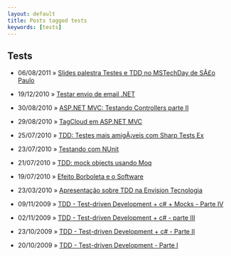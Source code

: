 ```yaml
---
layout: default
title: Posts tagged tests
keywords: [tests]
---
```

<h2 class="category">Tests</h2>
<ul class="posts">
<li>
<p>
<span class="date">06/08/2011</span> &raquo;
<a href="/blog/slides-palestra-testes-e-tdd-no-mstechday-de-sao-paulo">Slides palestra Testes e TDD no MSTechDay de SÃ£o Paulo</a>
</p>
</li>
<li>
<p>
<span class="date">19/12/2010</span> &raquo;
<a href="/blog/testar-envio-email-dotnet">Testar envio de email .NET</a>
</p>
</li>
<li>
<p>
<span class="date">30/08/2010</span> &raquo;
<a href="/blog/asp-net-mvc-testando-controllers-parte-ii">ASP.NET MVC: Testando Controllers parte II</a>
</p>
</li>
<li>
<p>
<span class="date">29/08/2010</span> &raquo;
<a href="/blog/tagcloud-em-asp-net-mvc">TagCloud em ASP.NET MVC </a>
</p>
</li>
<li>
<p>
<span class="date">25/07/2010</span> &raquo;
<a href="/blog/tdd-testes-mais-amigaveis-com-sharp-tests-ex">TDD: Testes mais amigÃ¡veis com Sharp Tests Ex</a>
</p>
</li>
<li>
<p>
<span class="date">23/07/2010</span> &raquo;
<a href="/blog/testando-com-nunit">Testando com NUnit</a>
</p>
</li>
<li>
<p>
<span class="date">21/07/2010</span> &raquo;
<a href="/blog/tdd-mock-objects-usando-moq">TDD: mock objects usando Moq</a>
</p>
</li>
<li>
<p>
<span class="date">19/07/2010</span> &raquo;
<a href="/blog/efeito-borboleta-e-o-software">Efeito Borboleta e o Software</a>
</p>
</li>
<li>
<p>
<span class="date">23/03/2010</span> &raquo;
<a href="/blog/apresentacao-sobre-tdd-na-envision-tecnologia">Apresentação sobre TDD na Envision Tecnologia</a>
</p>
</li>
<li>
<p>
<span class="date">09/11/2009</span> &raquo;
<a href="/blog/tdd-test-driven-development-c-parte-iv">TDD - Test-driven Development + c# + Mocks - Parte IV</a>
</p>
</li>
<li>
<p>
<span class="date">02/11/2009</span> &raquo;
<a href="/blog/tdd-test-driven-development-c-parte-iii">TDD - Test-driven Development + c# - parte III</a>
</p>
</li>
<li>
<p>
<span class="date">23/10/2009</span> &raquo;
<a href="/blog/tdd-test-driven-development-c-parte-ii">TDD - Test-driven Development + c# - Parte II</a>
</p>
</li>
<li>
<p>
<span class="date">20/10/2009</span> &raquo;
<a href="/blog/tdd-test-driven-development-c">TDD - Test-driven Development - Parte I</a>
</p>
</li>
</ul>
